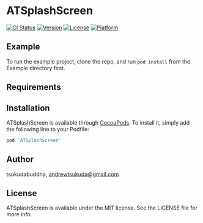# ATSplashScreen

[![CI Status](https://img.shields.io/travis/tsukudabuddha/ATSplashScreen.svg?style=flat)](https://travis-ci.org/tsukudabuddha/ATSplashScreen)
[![Version](https://img.shields.io/cocoapods/v/ATSplashScreen.svg?style=flat)](https://cocoapods.org/pods/ATSplashScreen)
[![License](https://img.shields.io/cocoapods/l/ATSplashScreen.svg?style=flat)](https://cocoapods.org/pods/ATSplashScreen)
[![Platform](https://img.shields.io/cocoapods/p/ATSplashScreen.svg?style=flat)](https://cocoapods.org/pods/ATSplashScreen)

## Example

To run the example project, clone the repo, and run `pod install` from the Example directory first.

## Requirements

## Installation

ATSplashScreen is available through [CocoaPods](https://cocoapods.org). To install
it, simply add the following line to your Podfile:

```ruby
pod 'ATSplashScreen'
```

## Author

tsukudabuddha, andrewtsukuda@gmail.com

## License

ATSplashScreen is available under the MIT license. See the LICENSE file for more info.
